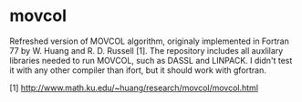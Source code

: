 movcol
======

Refreshed version of MOVCOL algorithm, originaly implemented in Fortran 77 by W. Huang and R. D. Russell [1].
The repository includes all auxlilary libraries needed to run MOVCOL, such as DASSL and LINPACK.
I didn't test it with any other compiler than ifort, but it should work with gfortran.

[1] http://www.math.ku.edu/~huang/research/movcol/movcol.html
